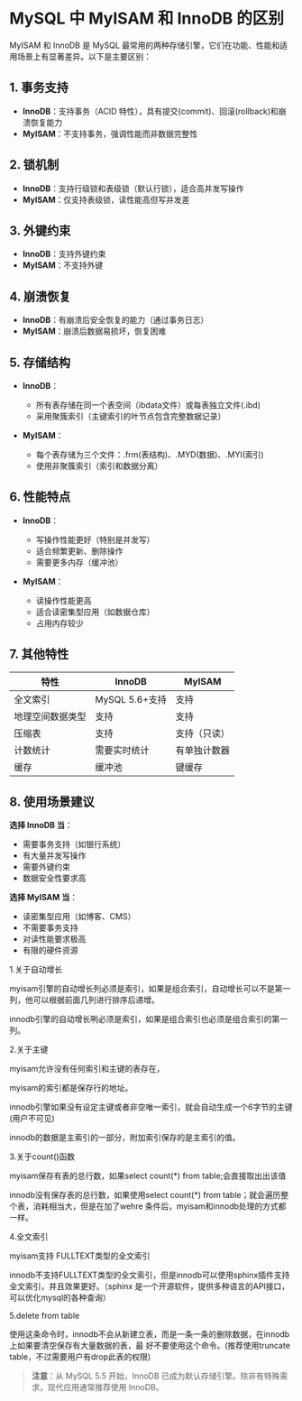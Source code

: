 # MySQL 中 MyISAM 和 InnoDB 的区别

MyISAM 和 InnoDB 是 MySQL 最常用的两种存储引擎，它们在功能、性能和适用场景上有显著差异。以下是主要区别：

## 1. 事务支持
- **InnoDB**：支持事务（ACID 特性），具有提交(commit)、回滚(rollback)和崩溃恢复能力
- **MyISAM**：不支持事务，强调性能而非数据完整性

## 2. 锁机制
- **InnoDB**：支持行级锁和表级锁（默认行锁），适合高并发写操作
- **MyISAM**：仅支持表级锁，读性能高但写并发差

## 3. 外键约束
- **InnoDB**：支持外键约束
- **MyISAM**：不支持外键

## 4. 崩溃恢复
- **InnoDB**：有崩溃后安全恢复的能力（通过事务日志）
- **MyISAM**：崩溃后数据易损坏，恢复困难

## 5. 存储结构
- **InnoDB**：
  - 所有表存储在同一个表空间（ibdata文件）或每表独立文件(.ibd)
  - 采用聚簇索引（主键索引的叶节点包含完整数据记录）

- **MyISAM**：
  - 每个表存储为三个文件：.frm(表结构)、.MYD(数据)、.MYI(索引)
  - 使用非聚簇索引（索引和数据分离）

## 6. 性能特点
- **InnoDB**：
  - 写操作性能更好（特别是并发写）
  - 适合频繁更新、删除操作
  - 需要更多内存（缓冲池）

- **MyISAM**：
  - 读操作性能更高
  - 适合读密集型应用（如数据仓库）
  - 占用内存较少

## 7. 其他特性
| 特性                | InnoDB       | MyISAM       |
|---------------------|-------------|-------------|
| 全文索引            | MySQL 5.6+支持 | 支持         |
| 地理空间数据类型    | 支持          | 支持         |
| 压缩表              | 支持          | 支持（只读） |
| 计数统计            | 需要实时统计   | 有单独计数器 |
| 缓存                | 缓冲池        | 键缓存       |

## 8. 使用场景建议

**选择 InnoDB 当**：
- 需要事务支持（如银行系统）
- 有大量并发写操作
- 需要外键约束
- 数据安全性要求高

**选择 MyISAM 当**：
- 读密集型应用（如博客、CMS）
- 不需要事务支持
- 对读性能要求极高
- 有限的硬件资源

1.关于自动增长

myisam引擎的自动增长列必须是索引，如果是组合索引，自动增长可以不是第一列，他可以根据前面几列进行排序后递增。

innodb引擎的自动增长咧必须是索引，如果是组合索引也必须是组合索引的第一列。

2.关于主键

myisam允许没有任何索引和主键的表存在，

myisam的索引都是保存行的地址。

innodb引擎如果没有设定主键或者非空唯一索引，就会自动生成一个6字节的主键(用户不可见)

innodb的数据是主索引的一部分，附加索引保存的是主索引的值。

3.关于count()函数

myisam保存有表的总行数，如果select count(*) from table;会直接取出出该值

innodb没有保存表的总行数，如果使用select count(*) from table；就会遍历整个表，消耗相当大，但是在加了wehre 条件后，myisam和innodb处理的方式都一样。

4.全文索引

myisam支持 FULLTEXT类型的全文索引

innodb不支持FULLTEXT类型的全文索引，但是innodb可以使用sphinx插件支持全文索引，并且效果更好。（sphinx 是一个开源软件，提供多种语言的API接口，可以优化mysql的各种查询）

5.delete from table

使用这条命令时，innodb不会从新建立表，而是一条一条的删除数据，在innodb上如果要清空保存有大量数据的表，最 好不要使用这个命令。(推荐使用truncate table，不过需要用户有drop此表的权限)
> **注意**：从 MySQL 5.5 开始，InnoDB 已成为默认存储引擎。除非有特殊需求，现代应用通常推荐使用 InnoDB。
